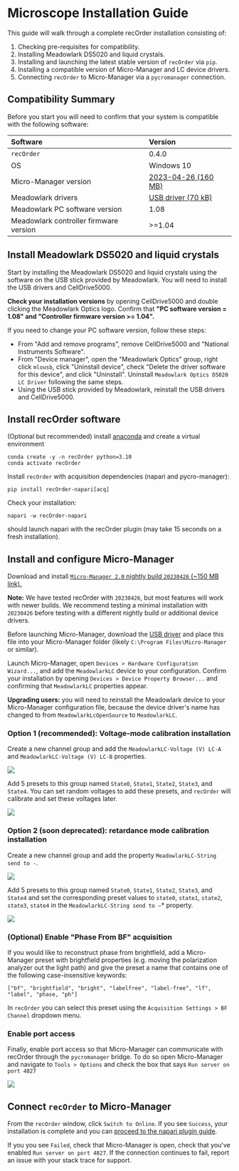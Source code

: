 # Microscope Installation Guide

This guide will walk through a complete recOrder installation consisting of:
1. Checking pre-requisites for compatibility.
2. Installing Meadowlark DS5020 and liquid crystals.
3. Installing and launching the latest stable version of `recOrder` via `pip`. 
4. Installing a compatible version of Micro-Manager and LC device drivers.
5. Connecting `recOrder` to Micro-Manager via a `pycromanager` connection.
 
## Compatibility Summary 
Before you start you will need to confirm that your system is compatible with the following software:

| Software | Version |  
| :--- | :--- |
| `recOrder` | 0.4.0 |
| OS | Windows 10 | 
| Micro-Manager version | [2023-04-26 (160 MB)](https://download.micro-manager.org/nightly/2.0/Windows/MMSetup_64bit_2.0.1_20230426.exe) | 
| Meadowlark drivers | [USB driver (70 kB)](https://github.com/mehta-lab/recOrder/releases/download/0.4.0/usbdrvd.dll) | 
| Meadowlark PC software version | 1.08 | 
| Meadowlark controller firmware version | >=1.04 |

## Install Meadowlark DS5020 and liquid crystals

Start by installing the Meadowlark DS5020 and liquid crystals using the software on the USB stick provided by Meadowlark. You will need to install the USB drivers and CellDrive5000.

**Check your installation versions** by opening CellDrive5000 and double clicking the Meadowlark Optics logo. Confirm that **"PC software version = 1.08" and "Controller firmware version >= 1.04".**

If you need to change your PC software version, follow these steps:
- From "Add and remove programs", remove CellDrive5000 and "National Instruments Software".
- From "Device manager", open the "Meadowlark Optics" group, right click `mlousb`, click "Uninstall device", check "Delete the driver software for this device", and click "Uninstall". Uninstall `Meadowlark Optics D5020 LC Driver` following the same steps.
- Using the USB stick provided by Meadowlark, reinstall the USB drivers and CellDrive5000. 

## Install recOrder software

(Optional but recommended) install [anaconda](https://www.anaconda.com/products/distribution) and create a virtual environment  
```
conda create -y -n recOrder python=3.10
conda activate recOrder
```

Install `recOrder` with acquisition dependencies (napari and pycro-manager):
```
pip install recOrder-napari[acq]
```
Check your installation:
```
napari -w recOrder-napari
```
should launch napari with the recOrder plugin (may take 15 seconds on a fresh installation). 
 
## Install and configure Micro-Manager

Download and install [`Micro-Manager 2.0` nightly build `20230426` (~150 MB link).](https://download.micro-manager.org/nightly/2.0/Windows/MMSetup_64bit_2.0.1_20230426.exe)

**Note:** We have tested recOrder with `20230426`, but most features will work with newer builds. We recommend testing a minimal installation with `20230426` before testing with a different nightly build or additional device drivers. 

Before launching Micro-Manager, download the [USB driver](https://github.com/mehta-lab/recOrder/releases/download/0.4.0rc0/usbdrvd.dll) and place this file into your Micro-Manager folder (likely `C:\Program Files\Micro-Manager` or similar). 

Launch Micro-Manager, open `Devices > Hardware Configuration Wizard...`, and add the `MeadowlarkLC` device to your configuration. Confirm your installation by opening `Devices > Device Property Browser...` and confirming that `MeadowlarkLC` properties appear. 

**Upgrading users:** you will need to reinstall the Meadowlark device to your Micro-Manager configuration file, because the device driver's name has changed to from `MeadowlarkLcOpenSource` to `MeadowlarkLC`. 

### Option 1 (recommended): Voltage-mode calibration installation
 Create a new channel group and add the `MeadowlarkLC-Voltage (V) LC-A` and `MeadowlarkLC-Voltage (V) LC-B` properties. 

![](https://github.com/mehta-lab/recOrder/blob/main/docs/images/create_group_voltage.png)

Add 5 presets to this group named `State0`, `State1`, `State2`, `State3`, and `State4`. You can set random voltages to add these presets, and `recOrder` will calibrate and set these voltages later.

![](https://github.com/mehta-lab/recOrder/blob/main/docs/images/create_preset_voltage.png)

### Option 2 (soon deprecated): retardance mode calibration installation

Create a new channel group and add the property `MeadowlarkLC-String send to -`. 

![](https://github.com/mehta-lab/recOrder/blob/main/docs/images/create_group.png)

Add 5 presets to this group named `State0`, `State1`, `State2`, `State3`, and `State4` and set the corresponding preset values to `state0`, `state1`, `state2`, `state3`, `state4` in the `MeadowlarkLC-String send to –`* property. 

![](https://github.com/mehta-lab/recOrder/blob/main/docs/images/create_preset.png)

### (Optional) Enable "Phase From BF" acquisition

If you would like to reconstruct phase from brightfield, add a Micro-Manager preset with brightfield properties (e.g. moving the polarization analyzer out the light path) and give the preset a name that contains one of the following case-insensitive keywords:

`["bf", "brightfield", "bright", "labelfree", "label-free", "lf", "label", "phase, "ph"]`

In `recOrder` you can select this preset using the `Acquisition Settings > BF Channel` dropdown menu. 

### Enable port access

Finally, enable port access so that Micro-Manager can communicate with recOrder through the `pycromanager` bridge. To do so open Micro-Manager and navigate to `Tools > Options` and check the box that says `Run server on port 4827`

![](https://github.com/mehta-lab/recOrder/blob/main/docs/images/run_port.png)

## Connect `recOrder` to Micro-Manager

From the `recOrder` window, click `Switch to Online`. If you see `Success`, your installation is complete and you can [proceed to the napari plugin guide](./napari-plugin-guide.md). 

If you you see `Failed`, check that Micro-Manager is open, check that you've enabled `Run server on port 4827`. If the connection continues to fail, report an issue with your stack trace for support. 
